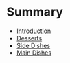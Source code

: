 # Summary

* [Introduction](README.md)
* [Desserts](desserts.md)
* [Side Dishes](side-dishes.md)
* [Main Dishes](main-dishes.md)

